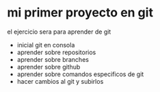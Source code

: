 # mi primer proyecto en git

el ejercicio sera para aprender de git
* inicial git en consola
* aprender sobre repositorios
* aprender sobre branches
* aprender sobre github
* aprender sobre comandos especificos de git
* hacer cambios al git y subirlos